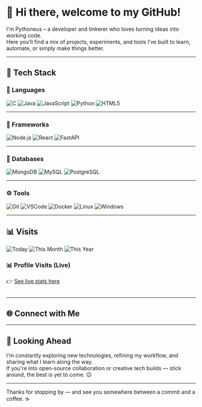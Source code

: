 # 👋 Hi there, welcome to my GitHub!

I'm Pythoneus – a developer and tinkerer who loves turning ideas into working code.  
Here you’ll find a mix of projects, experiments, and tools I’ve built to learn, automate, or simply make things better. 

---

## 🧠 Tech Stack

### 💬 Languages
![C](https://img.shields.io/badge/C-00599C?style=flat-square&logo=c&logoColor=white)
![Java](https://img.shields.io/badge/Java-ED8B00?style=flat-square&logo=openjdk&logoColor=white)
![JavaScript](https://img.shields.io/badge/JavaScript-F7DF1E?style=flat-square&logo=javascript&logoColor=black)
![Python](https://img.shields.io/badge/Python-3776AB?style=flat-square&logo=python&logoColor=white)
![HTML5](https://img.shields.io/badge/HTML5-E34F26?style=flat-square&logo=html5&logoColor=white)

---

### 🧩 Frameworks
![Node.js](https://img.shields.io/badge/Node.js-339933?style=flat-square&logo=node.js&logoColor=white)
![React](https://img.shields.io/badge/React-61DAFB?style=flat-square&logo=react&logoColor=black)
![FastAPI](https://img.shields.io/badge/FastAPI-009688?style=flat-square&logo=fastapi&logoColor=white)

---

### 💾 Databases
![MongoDB](https://img.shields.io/badge/MongoDB-47A248?style=flat-square&logo=mongodb&logoColor=white)
![MySQL](https://img.shields.io/badge/MySQL-4479A1?style=flat-square&logo=mysql&logoColor=white)
![PostgreSQL](https://img.shields.io/badge/PostgreSQL-4169E1?style=flat-square&logo=postgresql&logoColor=white)

---

### ⚙️ Tools
![Git](https://img.shields.io/badge/Git-F05032?style=flat-square&logo=git&logoColor=white)
![VSCode](https://img.shields.io/badge/VSCode-0078D4?style=flat-square&logo=visualstudiocode&logoColor=white)
![Docker](https://img.shields.io/badge/Docker-2496ED?style=flat-square&logo=docker&logoColor=white)
![Linux](https://img.shields.io/badge/Linux-FCC624?style=flat-square&logo=linux&logoColor=black)
![Windows](https://img.shields.io/badge/Windows-0078D6?style=flat-square&logo=windows&logoColor=white)

---
## 📊 Visits

![Today](https://img.shields.io/endpoint?style=flat-square&url=https://bold-heart-645a.gezsuagshsu.workers.dev/counter?scope=day&v=8)
![This Month](https://img.shields.io/endpoint?style=flat-square&url=https://bold-heart-645a.gezsuagshsu.workers.dev/counter?scope=month&v=8)
![This Year](https://img.shields.io/endpoint?style=flat-square&url=https://bold-heart-645a.gezsuagshsu.workers.dev/counter?scope=year&v=8)

### 📊 Profile Visits (Live)
👉 [See live stats here](https://DEINNAME.github.io/)

<!-- counting pixel (unique/day); keep it once, ideally at the very end -->
<img src="https://bold-heart-645a.gezsuagshsu.workers.dev/hit?unique=1" width="1" height="1" alt="" />

---

## 🌐 Connect with Me

---

## 🌱 Looking Ahead
I'm constantly exploring new technologies, refining my workflow, and sharing what I learn along the way.  
If you're into open-source collaboration or creative tech builds — stick around, the best is yet to come. 😉

---

Thanks for stopping by — and see you somewhere between a commit and a coffee. ☕  
